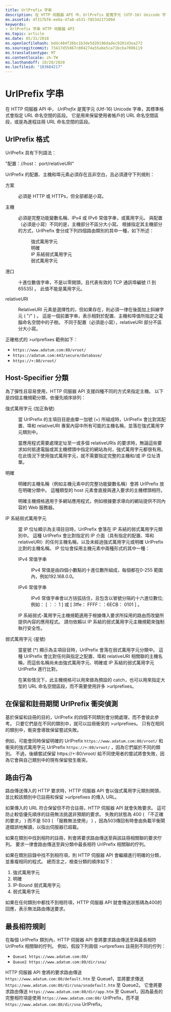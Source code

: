 ```yaml
---
title: UrlPrefix 字串
description: 在 HTTP 伺服器 API 中，UrlPrefix 是寬字元 (UTF-16) Unicode 字串，其標準格式會指定 URL 命名空間的區段。
ms.assetid: 4f317bf6-ee6a-47a8-a531-78534217109d
keywords:
- UrlPrefix 字串 HTTP 伺服器 API
ms.topic: article
ms.date: 05/31/2018
ms.openlocfilehash: bddc484f26bc1b3de5d20196dadec9201d3ea272
ms.sourcegitcommit: 73417d55867c804274a55abe5ca71bcba7006119
ms.translationtype: MT
ms.contentlocale: zh-TW
ms.lasthandoff: 10/20/2020
ms.locfileid: "103684217"
---
```

# <a name="urlprefix-strings"></a>UrlPrefix 字串

在 HTTP 伺服器 API 中， *UrlPrefix* 是寬字元 (Utf-16) Unicode 字串，其標準格式會指定 URL 命名空間的區段。 它是用來保留使用者帳戶的 URL 命名空間區段，或是為進程註冊 URL 命名空間的區段。

## <a name="urlprefix-format"></a>UrlPrefix 格式

UrlPrefix 具有下列語法：

"配置：//host： port/relativeURI"

UrlPrefix 的配置、主機和埠元素必須存在且非空白，且必須遵守下列規則：

<dl> <dt>

<span id="scheme"></span><span id="SCHEME"></span>方案
</dt> <dd>

必須是 HTTP 或 HTTPs，但全部都是小寫。

</dd> <dt>

<span id="host"></span><span id="HOST"></span>主機
</dt> <dd>

必須是完整功能變數名稱、IPv4 或 IPv6 常值字串，或萬用字元。 與配置（必須是小寫）不同的是，主機部分不區分大小寫。 根據指定其主機部分的方式，UrlPrefix 會分成下列四個路由類別的其中一種，如下所述：

<dl> <dd>強式萬用字元</dd> <dd>明確</dd> <dd>IP 系結弱式萬用字元</dd> <dd>弱式萬用字元</dd> </dl> </dd> <dt>

<span id="port"></span><span id="PORT"></span>港口
</dt> <dd>

十進位數值字串，不是以零開頭，且代表有效的 TCP 通訊埠編號 (1 到 65535) 。 此值不能是萬用字元。

</dd> <dt>

<span id="relativeURI"></span><span id="relativeuri"></span><span id="RELATIVEURI"></span>relativeURI
</dt> <dd>

RelativeURI 元素是選擇性的，但如果存在，則必須一律在後面加上斜線字元 ( "/" ) 。 這是一個前置字串，表示相對於配置、主機和埠值所指定之電腦命名空間中的子樹。 不同于配置（必須是小寫），relativeURI 部分不區分大小寫。

</dd> </dl>

正確格式的 >urlprefixes 範例如下：

-   `https://www.adatum.com:80/vroot/`
-   `https://adatum.com:443/secure/database/`
-   `https://+:80/vroot/`

## <a name="host-specifier-categories"></a>Host-Specifier 分類

為了彈性且容易使用，HTTP 伺服器 API 支援四種不同的方式來指定主機。 以下是四個主機規範分類，依優先順序排列：

<dl> <dt>

<span id="Strong_wildcard__Plus_Sign_"></span><span id="strong_wildcard__plus_sign_"></span><span id="STRONG_WILDCARD__PLUS_SIGN_"></span>強式萬用字元 (加正負號) 
</dt> <dd>

當 UrlPrefix 的主項目目是由單一加號 (+) 所組成時，UrlPrefix 會比對其配置、埠和 relativeURI 專案內容中所有可能的主機名稱，並落在強式萬用字元類別中。

當應用程式需要處理定址至一或多個 relativeURIs 的要求時，無論這些要求如何抵達電腦或其主機標頭中指定的網站為何，強式萬用字元都很有用。 在此情況下使用強式萬用字元，就不需要指定完整的主機和/或 IP 位址清單。

</dd> <dt>

<span id="Explicit"></span><span id="explicit"></span><span id="EXPLICIT"></span>明確
</dt> <dd>

明確的主機名稱（例如主機元素中的完整功能變數名稱）會將 UrlPrefix 放在明確分類中。 這種類型的 host 元素會直接與連入要求的主機標頭相符。

明確主機規格適用于多網站應用程式，例如根據要求導向的網站提供不同內容的 Web 服務器。

</dd> <dt>

<span id="IP-bound_weak_wildcard"></span><span id="ip-bound_weak_wildcard"></span><span id="IP-BOUND_WEAK_WILDCARD"></span>IP 系結弱式萬用字元
</dt> <dd>

當 IP 位址顯示為主項目目時，UrlPrefix 會落在 IP 系結的弱式萬用字元類別中。 這種 UrlPrefix 會比對指定的 IP 介面（具有指定的配置、埠和 relativeURI）的任何主機名稱，以及未經過強式萬用字元或明確 UrlPrefix 比對的主機名稱。 IP 位址會採用主機元素中兩種形式的其中一種：

<dl> <dt>

<span id="IPv4_Literal_String"></span><span id="ipv4_literal_string"></span><span id="IPV4_LITERAL_STRING"></span>IPv4 常值字串
</dt> <dd>

IPv4 常值是由四個小數點的十進位數所組成，每個都在0-255 範圍內，例如192.168.0.0。

</dd> <dt>

<span id="IPv6_Literal_String"></span><span id="ipv6_literal_string"></span><span id="IPV6_LITERAL_STRING"></span>IPv6 常值字串
</dt> <dd>

IPv6 常值字串會以方括弧括住，且包含以冒號分隔的十六進位數位;例如： \[ ：： 1 \] 或 \[ 3ffe： FFFF：：6ECB： 0101 \] 。

</dd> </dl>

IP 系結弱式-萬用字元主機規範適用于根據傳入要求所採用的路由而改變所提供內容的應用程式。 請勿依賴以 IP 系結的弱式萬用字元主機規範來強制執行安全性。

</dd> <dt>

<span id="Weak_wildcard__asterisk_"></span><span id="weak_wildcard__asterisk_"></span><span id="WEAK_WILDCARD__ASTERISK_"></span>弱式萬用字元 (星號) 
</dt> <dd>

當星號 (\*) 顯示為主項目目時，UrlPrefix 會落在弱式萬用字元分類中。 這種 UrlPrefix 會比對任何與指定之配置、埠和 relativeURI 相關聯的主機名稱，而這些名稱尚未由強式萬用字元、明確或 IP 系結的弱式萬用字元 UrlPrefix 進行比對。

在某些情況下，此主機規格可以用來做為預設的 catch，也可以用來指定大型的 URL 命名空間區段，而不需要使用許多 >urlprefixes。

</dd> </dl>

## <a name="urlprefix-conflict-detection-during-reservation-and-registration"></a>在保留和註冊期間 UrlPrefix 衝突偵測

基於保留和註冊的目的，UrlPrefix 的四個不同類別會分開處理，而不會彼此參考。 只要它們是在不同的類別中，就可以註冊衝突的 >urlprefixes。 只有在相同的類別中，衝突會導致保留嘗試失敗。

例如，可能會同時保留明確的 UrlPrefix `https://www.adatum.com:80/vroot/` 和衝突的強式萬用字元 UrlPrefix `https://+:80/vroot/` ，因為它們屬於不同的類別。 不過，後續嘗試保留 https://+:80/vroot/ 給不同使用者的嘗試將會失敗，因為它會與自己類別中的現有保留發生衝突。

## <a name="routing-behavior"></a>路由行為

路由傳送傳入的 HTTP 要求時，HTTP 伺服器 API 會以強式萬用字元類別開頭，並比較該類別中已註冊和保留 >urlprefixes 的傳入 URL。

如果傳入的 URL 符合保留但不符合註冊，HTTP 伺服器 API 就會失敗要求。 這可防止較低優先順序的註冊無法挑選非預期的要求。 失敗的狀態為 400 ( 「不正確的要求」 ) 而不是 503 ( 「服務無法使用」 ) ，因為503傳回有時會由負載平衡閘道錯誤地解讀，以指出伺服器已超載。

如果在類別中找到相符的註冊，則會將要求路由傳送至與該註冊相關聯的要求佇列。 要求一律會路由傳送至與分類中最長相符 UrlPrefix 相關聯的佇列。

如果在類別目錄中找不到相符項，則 HTTP 伺服器 API 會繼續進行明確的分類，並重複相同的程式。 總而言之，檢查分類的順序如下：

1.  強式萬用字元
2.  明確
3.  IP-Bound 弱式萬用字元
4.  弱式萬用字元

如果在任何類別中都找不到相符項，HTTP 伺服器 API 就會傳送狀態碼為400的回應，表示無法路由傳送要求。

## <a name="longest-match-rule"></a>最長相符規則

在每個 UrlPrefix 類別內，HTTP 伺服器 API 會將要求路由傳送至與最長相符 UrlPrefix 相關聯的佇列。 例如，假設下列兩個 >urlprefixes 註冊到不同的佇列：

- `Queue1 https://www.adatum.com:80/`
- `Queue2 https://www.adatum.com:80/dir/sna/`

HTTP 伺服器 API 會將的要求路由傳送 `https://www.adatum.com:80/default.htm` 至 Queue1，並將要求傳送 `https://www.adatum.com:80/dir/sna/snadefault.htm` 至 Queue2。 它會將要求路由傳送 `https://www.adatum.com:80/dir/app.htm` 至 Queue1，因為最長的完整相符項是使用 `https://www.adatum.com:80/` UrlPrefix，而不是 `https://www.adatum.com:80/dir/sna` UrlPrefix。

 

 




